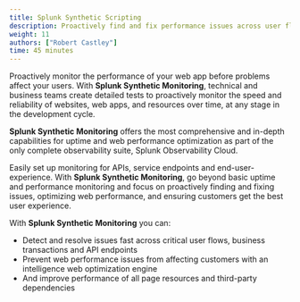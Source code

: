 ```yaml
---
title: Splunk Synthetic Scripting
description: Proactively find and fix performance issues across user flows, business transactions and APIs to deliver better digital experiences.
weight: 11
authors: ["Robert Castley"]
time: 45 minutes
---
```


Proactively monitor the performance of your web app before problems affect your users. With **Splunk Synthetic Monitoring**, technical and business teams create detailed tests to proactively monitor the speed and reliability of websites, web apps, and resources over time, at any stage in the development cycle.

**Splunk Synthetic Monitoring** offers the most comprehensive and in-depth capabilities for uptime and web performance optimization as part of the only complete observability suite, Splunk Observability Cloud.

Easily set up monitoring for APIs, service endpoints and end-user-experience. With **Splunk Synthetic Monitoring**, go beyond basic uptime and performance monitoring and focus on proactively finding and fixing issues, optimizing web performance, and ensuring customers get the best user experience.

With **Splunk Synthetic Monitoring** you can:

- Detect and resolve issues fast across critical user flows, business transactions and API endpoints
- Prevent web performance issues from affecting customers with an intelligence web optimization engine
- And improve performance of all page resources and third-party dependencies
